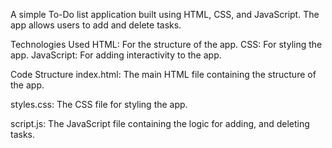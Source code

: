 A simple To-Do list application built using HTML, CSS, and JavaScript. The app allows users to add and delete tasks.

Technologies Used
HTML: For the structure of the app.
CSS: For styling the app.
JavaScript: For adding interactivity to the app.

Code Structure
index.html: The main HTML file containing the structure of the app.

styles.css: The CSS file for styling the app.

script.js: The JavaScript file containing the logic for adding, and deleting tasks.

